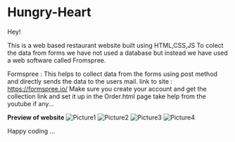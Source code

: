 # Hungry-Heart

Hey!

This is a web based restaurant website built using HTML,CSS,JS
To colect the data from forms we have not used a database but instead we have used a web software called Fromspree.

Formspree : This helps to collect data from the forms using post method and directly sends the data to the users mail.
link to site : https://formspree.io/
Make sure you create your account and get the collection link and set it up in the Order.html page
take help from the youtube if any...

**Preview of website**
![Picture1](https://github.com/user-attachments/assets/c308a477-fd82-4125-9a30-7162822d33c3)
![Picture2](https://github.com/user-attachments/assets/b2b2d64c-2ba4-47e3-93d0-083f83dfafec)
![Picture3](https://github.com/user-attachments/assets/81f8bbcb-d9d7-40b6-9393-1a94c450ee55)
![Picture4](https://github.com/user-attachments/assets/657630ee-46ab-4809-aead-b765633bf752)

Happy coding ...
